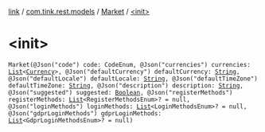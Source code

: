 [link](../../index.md) / [com.tink.rest.models](../index.md) / [Market](index.md) / [&lt;init&gt;](./-init-.md)

# &lt;init&gt;

`Market(@Json("code") code: CodeEnum, @Json("currencies") currencies: `[`List`](https://kotlinlang.org/api/latest/jvm/stdlib/kotlin.collections/-list/index.html)`<`[`Currency`](../-currency/index.md)`>, @Json("defaultCurrency") defaultCurrency: `[`String`](https://kotlinlang.org/api/latest/jvm/stdlib/kotlin/-string/index.html)`, @Json("defaultLocale") defaultLocale: `[`String`](https://kotlinlang.org/api/latest/jvm/stdlib/kotlin/-string/index.html)`, @Json("defaultTimeZone") defaultTimeZone: `[`String`](https://kotlinlang.org/api/latest/jvm/stdlib/kotlin/-string/index.html)`, @Json("description") description: `[`String`](https://kotlinlang.org/api/latest/jvm/stdlib/kotlin/-string/index.html)`, @Json("suggested") suggested: `[`Boolean`](https://kotlinlang.org/api/latest/jvm/stdlib/kotlin/-boolean/index.html)`, @Json("registerMethods") registerMethods: `[`List`](https://kotlinlang.org/api/latest/jvm/stdlib/kotlin.collections/-list/index.html)`<RegisterMethodsEnum>? = null, @Json("loginMethods") loginMethods: `[`List`](https://kotlinlang.org/api/latest/jvm/stdlib/kotlin.collections/-list/index.html)`<LoginMethodsEnum>? = null, @Json("gdprLoginMethods") gdprLoginMethods: `[`List`](https://kotlinlang.org/api/latest/jvm/stdlib/kotlin.collections/-list/index.html)`<GdprLoginMethodsEnum>? = null)`